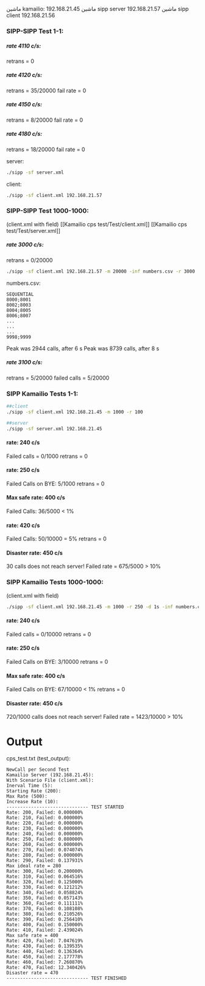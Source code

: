 ماشین kamailio:
192.168.21.45
ماشین sipp server
192.168.21.57
ماشین sipp client
192.168.21.56

### SIPP-SIPP Test 1-1:
##### rate 4110 c/s:
retrans = 0
##### rate 4120 c/s:
retrans = 35/20000
fail rate = 0
##### rate 4150 c/s:
retrans = 8/20000
fail rate = 0
##### rate 4180 c/s:
retrans = 18/20000
fail rate = 0

server:
```bash
./sipp -sf server.xml
```
client:
```bash
./sipp -sf client.xml 192.168.21.57
```

### SIPP-SIPP Test 1000-1000:
(client.xml with field)
[[Kamailio cps test/Test/client.xml]]
[[Kamailio cps test/Test/server.xml]]
##### rate 3000 c/s:
retrans = 0/20000

``` bash
./sipp -sf client.xml 192.168.21.57 -m 20000 -inf numbers.csv -r 3000
```
numbers.csv:
```csv
SEQUENTIAL
8000;8001
8002;8003
8004;8005
8006;8007
...
...
...
9998;9999
```

Peak was 2944 calls, after 6 s
Peak was 8739 calls, after 8 s
##### rate 3100 c/s:
retrans = 5/20000
failed calls = 5/20000


### SIPP Kamailio Tests 1-1:
```bash
##client
./sipp -sf client.xml 192.168.21.45 -m 1000 -r 100

##server
./sipp -sf server.xml 192.168.21.45
```
#### rate: 240 c/s
Failed calls = 0/1000
retrans = 0

#### rate: 250 c/s
Failed Calls on BYE: 5/1000
retrans = 0
#### Max safe rate: 400 c/s
Failed Calls: 36/5000 < 1%
#### rate: 420 c/s
Failed Calls: 50/10000 = 5%
retrans = 0
#### Disaster rate: 450 c/s
30 calls does not reach server!
Failed rate = 675/5000 > 10%

### SIPP Kamailio Tests 1000-1000:
(client.xml with field)
```bash
./sipp -sf client.xml 192.168.21.45 -m 1000 -r 250 -d 1s -inf numbers.csv
```
#### rate: 240 c/s
Failed calls = 0/10000
retrans = 0
#### rate: 250 c/s
Failed Calls on BYE: 3/10000
retrans = 0
#### Max safe rate: 400 c/s
Failed Calls on BYE: 67/10000 < 1%
retrans = 0
#### Disaster rate: 450 c/s
720/1000 calls does not reach server!
Failed rate = 1423/10000 > 10%





# Output

cps_test.txt (test_output):
```
NewCall per Second Test
Kamailio Server (192.168.21.45):
With Scenario File (client.xml):
Inerval Time (5):
Starting Rate (200):
Max Rate (500):
Increase Rate (10):
------------------------------ TEST STARTED
Rate: 200, Failed: 0.000000%
Rate: 210, Failed: 0.000000%
Rate: 220, Failed: 0.000000%
Rate: 230, Failed: 0.000000%
Rate: 240, Failed: 0.000000%
Rate: 250, Failed: 0.080000%
Rate: 260, Failed: 0.000000%
Rate: 270, Failed: 0.074074%
Rate: 280, Failed: 0.000000%
Rate: 290, Failed: 0.137931%
Max ideal rate = 280
Rate: 300, Failed: 0.200000%
Rate: 310, Failed: 0.064516%
Rate: 320, Failed: 0.125000%
Rate: 330, Failed: 0.121212%                               
Rate: 340, Failed: 0.058824%                               
Rate: 350, Failed: 0.057143%                               
Rate: 360, Failed: 0.111111%                               
Rate: 370, Failed: 0.108108%                               
Rate: 380, Failed: 0.210526%                               
Rate: 390, Failed: 0.256410%                               
Rate: 400, Failed: 0.150000%                               
Rate: 410, Failed: 2.439024%                               
Max safe rate = 400                                        
Rate: 420, Failed: 7.047619%                               
Rate: 430, Failed: 0.139535%                               
Rate: 440, Failed: 0.136364%                               
Rate: 450, Failed: 2.177778%                               
Rate: 460, Failed: 7.260870%                               
Rate: 470, Failed: 12.340426%                              
Disaster rate = 470                                        
------------------------------ TEST FINISHED    
```

